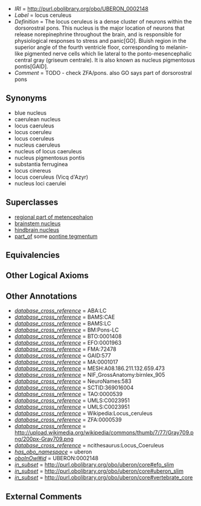  * *IRI* = http://purl.obolibrary.org/obo/UBERON_0002148
 * *Label* = locus ceruleus
 * *Definition* = The locus ceruleus is a dense cluster of neurons within the dorsorostral pons. This nucleus is the major location of neurons that release norepinephrine throughout the brain, and is responsible for physiological responses to stress and panic[GO]. Bluish region in the superior angle of the fourth ventricle floor, corresponding to melanin-like pigmented nerve cells which lie lateral to the ponto-mesencephalic central gray (griseum centrale). It is also known as nucleus pigmentosus pontis[GAID].
 * *Comment* = TODO - check ZFA/pons. also GO says part of dorsorostral pons

## Synonyms

 * blue nucleus
 * caerulean nucleus
 * locus caeruleus
 * locus coeruleu
 * locus coeruleus
 * nucleus caeruleus
 * nucleus of locus caeruleus
 * nucleus pigmentosus pontis
 * substantia ferruginea
 * locus cinereus
 * locus coeruleus (Vicq d'Azyr)
 * nucleus loci caerulei

## Superclasses

 * [regional part of metencephalon](../../UBERON/80/UBERON_0002680.md)
 * [brainstem nucleus](../../UBERON/31/UBERON_0006331.md)
 * [hindbrain nucleus](../../UBERON/62/UBERON_0009662.md)
 * [part_of](../../BFO/50/BFO_0000050.md) some [pontine tegmentum](../../UBERON/23/UBERON_0003023.md)

## Equivalencies


## Other Logical Axioms


## Other Annotations

 * *[database_cross_reference](../../ef/oboInOwl#hasDbXref.md)* = ABA:LC
 * *[database_cross_reference](../../ef/oboInOwl#hasDbXref.md)* = BAMS:CAE
 * *[database_cross_reference](../../ef/oboInOwl#hasDbXref.md)* = BAMS:LC
 * *[database_cross_reference](../../ef/oboInOwl#hasDbXref.md)* = BM:Pons-LC
 * *[database_cross_reference](../../ef/oboInOwl#hasDbXref.md)* = BTO:0001408
 * *[database_cross_reference](../../ef/oboInOwl#hasDbXref.md)* = EFO:0001963
 * *[database_cross_reference](../../ef/oboInOwl#hasDbXref.md)* = FMA:72478
 * *[database_cross_reference](../../ef/oboInOwl#hasDbXref.md)* = GAID:577
 * *[database_cross_reference](../../ef/oboInOwl#hasDbXref.md)* = MA:0001017
 * *[database_cross_reference](../../ef/oboInOwl#hasDbXref.md)* = MESH:A08.186.211.132.659.473
 * *[database_cross_reference](../../ef/oboInOwl#hasDbXref.md)* = NIF_GrossAnatomy:birnlex_905
 * *[database_cross_reference](../../ef/oboInOwl#hasDbXref.md)* = NeuroNames:583
 * *[database_cross_reference](../../ef/oboInOwl#hasDbXref.md)* = SCTID:369016004
 * *[database_cross_reference](../../ef/oboInOwl#hasDbXref.md)* = TAO:0000539
 * *[database_cross_reference](../../ef/oboInOwl#hasDbXref.md)* = UMLS:C0023951
 * *[database_cross_reference](../../ef/oboInOwl#hasDbXref.md)* = UMLS:C0023951
 * *[database_cross_reference](../../ef/oboInOwl#hasDbXref.md)* = Wikipedia:Locus_ceruleus
 * *[database_cross_reference](../../ef/oboInOwl#hasDbXref.md)* = ZFA:0000539
 * *[database_cross_reference](../../ef/oboInOwl#hasDbXref.md)* = http://upload.wikimedia.org/wikipedia/commons/thumb/7/77/Gray709.png/200px-Gray709.png
 * *[database_cross_reference](../../ef/oboInOwl#hasDbXref.md)* = ncithesaurus:Locus_Coeruleus
 * *[has_obo_namespace](../../ce/oboInOwl#hasOBONamespace.md)* = uberon
 * *[oboInOwl#id](../../id/oboInOwl#id.md)* = UBERON:0002148
 * *[in_subset](../../et/oboInOwl#inSubset.md)* = http://purl.obolibrary.org/obo/uberon/core#efo_slim
 * *[in_subset](../../et/oboInOwl#inSubset.md)* = http://purl.obolibrary.org/obo/uberon/core#uberon_slim
 * *[in_subset](../../et/oboInOwl#inSubset.md)* = http://purl.obolibrary.org/obo/uberon/core#vertebrate_core

## External Comments

